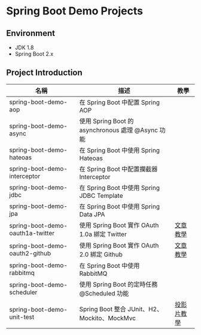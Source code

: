 # Spring Boot Demo Projects



## Environment

* JDK 1.8
* Spring Boot 2.x



## Project Introduction

| 名稱                             | 描述                                              | 教學                                                         |
| -------------------------------- | ------------------------------------------------- | ------------------------------------------------------------ |
| spring-boot-demo-aop             | 在 Spring Boot 中配置 Spring AOP                  |                                                              |
| spring-boot-demo-async           | 使用 Spring Boot 的 asynchronous 處理 @Async 功能 |                                                              |
| spring-boot-demo-hateoas         | 在 Spring Boot 中使用 Spring Hateoas              |                                                              |
| spring-boot-demo-interceptor     | 在 Spring Boot 中配置攔截器 Interceptor           |                                                              |
| spring-boot-demo-jdbc            | 在 Spring Boot 中使用 Spring JDBC Template        |                                                              |
| spring-boot-demo-jpa             | 在 Spring Boot 中使用 Spring Data JPA             |                                                              |
| spring-boot-demo-oauth1a-twitter | 使用 Spring Boot 實作 OAuth 1.0a 綁定 Twitter     | [文章教學](https://kucw.github.io/blog/2019/12/spring-oauth1a-bind-twitter/) |
| spring-boot-demo-oauth2-github   | 使用 Spring Boot 實作 OAuth 2.0 綁定 Github       | [文章教學](https://kucw.github.io/blog/2019/12/spring-oauth2-bind-github/) |
| spring-boot-demo-rabbitmq        | 在 Spring Boot 中使用 RabbitMQ       |  |
| spring-boot-demo-scheduler       | 使用 Spring Boot 的定時任務 @Scheduled 功能       |                                                              |
| spring-boot-demo-unit-test       | Spring Boot 整合 JUnit、H2、Mockito、MockMvc      | [投影片教學](https://github.com/kucw/spring-boot-demo/blob/master/spring-boot-demo-unit-test/Spring%20Boot%20with%20Unit%20Test.pdf) |

